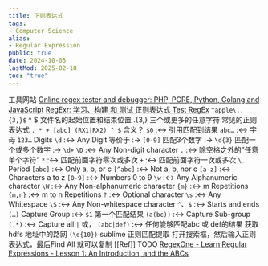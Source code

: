 ```yaml
---
title: 正则表达式
tags:
- Computer Science
alias:
- Regular Expression
public: true
date: 2024-10-05
lastMod: 2025-02-18
toc: "true"
---
```


工具网站
[Online regex tester and debugger: PHP, PCRE, Python, Golang and JavaScript](https://regex101.com/)
[RegExr: 学习、构建 和 测试 正则表达式 Test RegEx](https://regexr-cn.com/)
`^apple\..{3,}$` ^ $ 文件名的起始位置和结束位置 .{3,} 三个或更多的任意字符
常见的正则表达式 `. * + [abc] (RX1|RX2) ^ $` 含义？
`$0` :<-> 引用匹配到结果
`abc…` :<-> 字母
`123…`
Digits
`\d`  :<-> Any Digit
等价于 :->  `[0-9]`
匹配3个数字 :-> `\d{3}`
匹配一个或多个数字 :-> `\d+`
`\D` :<-> Any Non-digit character
`.`  :<-> 除空格之外的”任意单个字符”
`*`  :<->  匹配前面字符零次或多次
`+`  :<->  匹配前面字符一次或多次
`\.`	Period
`[abc]` :<-> Only a, b, or c
`[^abc]` :<-> Not a, b, nor c
`[a-z]`  :<-> Characters a to z
`[0-9]` :<-> Numbers 0 to 9
`\w`   :<-> Any Alphanumeric character
`\W` :<->  Any Non-alphanumeric character
`{m}`  :<-> m Repetitions
`{m,n}`  :<-> m to n Repetitions
`?`  :<-> Optional character
`\s`  :<-> Any Whitespace
`\S`  :<-> Any Non-whitespace character
`^`、`$`  :<-> Starts and ends
`(…)` Capture Group  :<-> `$1` 第一个匹配结果
`(a(bc))`  :<-> Capture Sub-group
`(.*)`  :<-> Capture all
`|` 或， `(abc|def)` :<-> 任何能够匹配abc 或 def的结果
获取 hdfs 地址中的路网 `(\d{10})`
sublime 正则匹配提取
打开搜索框，然后输入正则表达式，最后Find All 就可以复制
[[Ref]]
TODO [RegexOne - Learn Regular Expressions - Lesson 1: An Introduction, and the ABCs](https://regexone.com/)